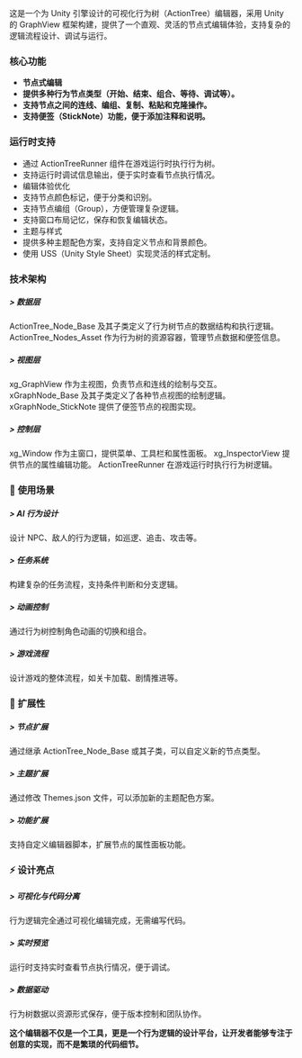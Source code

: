 这是一个为 Unity 引擎设计的可视化行为树（ActionTree）编辑器，采用 Unity 的 GraphView 框架构建，提供了一个直观、灵活的节点式编辑体验，支持复杂的逻辑流程设计、调试与运行。

###  **核心功能**
 
-  **节点式编辑** 
-  **提供多种行为节点类型（开始、结束、组合、等待、调试等）。** 
-  **支持节点之间的连线、编组、复制、粘贴和克隆操作。** 
-  **支持便签（StickNote）功能，便于添加注释和说明。** 

###  **运行时支持** 

-  通过 ActionTreeRunner 组件在游戏运行时执行行为树。
-  支持运行时调试信息输出，便于实时查看节点执行情况。
-  编辑体验优化
-  支持节点颜色标记，便于分类和识别。
-  支持节点编组（Group），方便管理复杂逻辑。
-  支持窗口布局记忆，保存和恢复编辑状态。
-  主题与样式
-  提供多种主题配色方案，支持自定义节点和背景颜色。
-  使用 USS（Unity Style Sheet）实现灵活的样式定制。

###  **技术架构** 

##### > **数据层** 
ActionTree_Node_Base 及其子类定义了行为树节点的数据结构和执行逻辑。
ActionTree_Nodes_Asset 作为行为树的资源容器，管理节点数据和便签信息。

##### > **视图层** 
xg_GraphView 作为主视图，负责节点和连线的绘制与交互。
xGraphNode_Base 及其子类定义了各种节点视图的绘制逻辑。
xGraphNode_StickNote 提供了便签节点的视图实现。

##### > **控制层** 
xg_Window 作为主窗口，提供菜单、工具栏和属性面板。
xg_InspectorView 提供节点的属性编辑功能。
ActionTreeRunner 在游戏运行时执行行为树逻辑。

###   :beginner:   **使用场景** 

##### > AI 行为设计
设计 NPC、敌人的行为逻辑，如巡逻、追击、攻击等。

##### > **任务系统** 
构建复杂的任务流程，支持条件判断和分支逻辑。

##### > **动画控制** 
通过行为树控制角色动画的切换和组合。

##### > **游戏流程** 
设计游戏的整体流程，如关卡加载、剧情推进等。

###  :electric_plug:  **扩展性** 

##### > **节点扩展** 
通过继承 ActionTree_Node_Base 或其子类，可以自定义新的节点类型。

##### > **主题扩展** 
通过修改 Themes.json 文件，可以添加新的主题配色方案。

##### > **功能扩展** 
支持自定义编辑器脚本，扩展节点的属性面板功能。

###  :zap:  **设计亮点** 

##### > **可视化与代码分离** 
行为逻辑完全通过可视化编辑完成，无需编写代码。

##### > **实时预览** 
运行时支持实时查看节点执行情况，便于调试。

##### > **数据驱动** 
行为树数据以资源形式保存，便于版本控制和团队协作。

 **这个编辑器不仅是一个工具，更是一个行为逻辑的设计平台，让开发者能够专注于创意的实现，而不是繁琐的代码细节。** 
